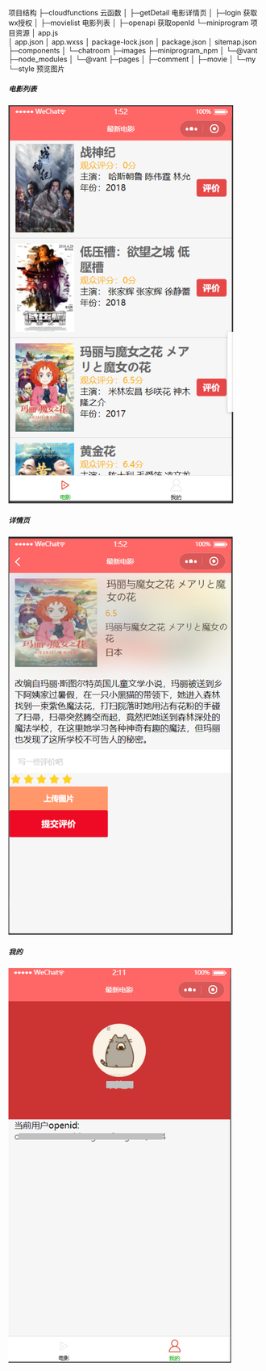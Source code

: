 项目结构
├─cloudfunctions 云函数
│  ├─getDetail  电影详情页
│  ├─login  获取wx授权
│  ├─movielist  电影列表
│  ├─openapi    获取openId
└─miniprogram   项目资源
    │  app.js   
    │  app.json
    │  app.wxss
    │  package-lock.json
    │  package.json
    │  sitemap.json
    ├─components
    │  └─chatroom
    ├─images
    ├─miniprogram_npm
    │  └─@vant
    ├─node_modules
    │  └─@vant
    ├─pages
    │  ├─comment
    │  ├─movie
    │  └─my
    └─style
预览图片
##### 电影列表
![pages_movie](/img/pages_movie.png )

##### 详情页
![pages_comment](/img/pages_comment.png )

##### 我的
![pages_my](/img/pages_my.png  )
